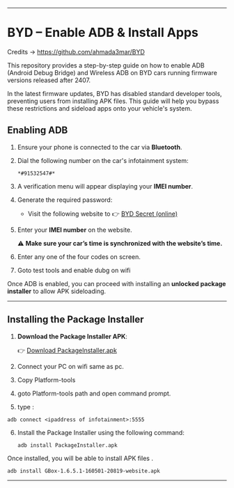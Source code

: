 
---

# BYD – Enable ADB & Install Apps  
Credits -> https://github.com/ahmada3mar/BYD

This repository provides a step-by-step guide on how to enable ADB (Android Debug Bridge) and Wireless ADB on BYD cars running firmware versions released after 2407.  

In the latest firmware updates, BYD has disabled standard developer tools, preventing users from installing APK files. This guide will help you bypass these restrictions and sideload apps onto your vehicle's system.  

## Enabling ADB  

1. Ensure your phone is connected to the car via **Bluetooth**.  
2. Dial the following number on the car's infotainment system:  

   ```
   *#91532547#*
   ```

3. A verification menu will appear displaying your **IMEI number**.  
4. Generate the required password:  

      - Visit the following website to 👉 [BYD Secret (online)](https://ahmada3mar.github.io/BYD/)
      
6. Enter your **IMEI number** on the website.  

   ⚠ **Make sure your car’s time is synchronized with the website’s time.**
7. Enter any one of the four codes on screen.
8. Goto test tools and enable dubg on wifi   

Once ADB is enabled, you can proceed with installing an **unlocked package installer** to allow APK sideloading.  

---

## Installing the Package Installer  

1. **Download the Package Installer APK**:  

   👉 [Download PackageInstaller.apk](https://github.com/ahmada3mar/BYD/raw/refs/heads/main/PackageInstaller.apk)  

2. Connect your PC on wifi same as pc.
3. Copy Platform-tools
4. goto Platform-tools path and open command prompt.
5. type :

```
adb connect <ipaddress of infotainment>:5555
```

6. Install the Package Installer using the following command:  

   ```
   adb install PackageInstaller.apk
   ```

Once installed, you will be able to install APK files .

```
adb install GBox-1.6.5.1-160501-20819-website.apk
```

---
